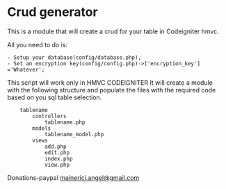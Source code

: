 Crud generator
======

This is a module that will create a crud for your table in Codeigniter hmvc.

All you need to do is:

    - Setup your database(config/database.php),
    - Set an encryption key(config/config.php)->['encryption_key'] ='Whatever';


This script will work only in HMVC CODEIGNITER 
	It will create a module with the following structure and populate the files with the required code based on you sql table selection.

		tablename
			controllers
				tablename.php
			models
				tablename_model.php
			views
				add.php
				edit.php
				index.php
				view.php


Donations-paypal mainerici.angel@gmail.com